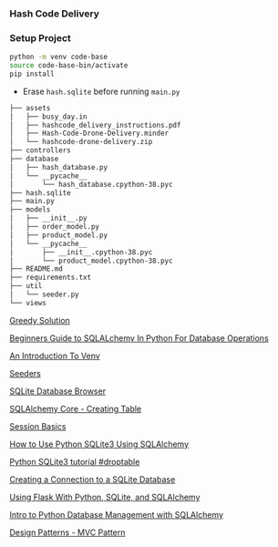 ### Hash Code Delivery

### Setup Project
```bash
python -m venv code-base
source code-base-bin/activate
pip install
```

- Erase `hash.sqlite` before running `main.py`


```bash
├── assets
│   ├── busy_day.in
│   ├── hashcode_delivery_instructions.pdf
│   ├── Hash-Code-Drone-Delivery.minder
│   └── hashcode-drone-delivery.zip
├── controllers
├── database
│   ├── hash_database.py
│   └── __pycache__
│       └── hash_database.cpython-38.pyc
├── hash.sqlite
├── main.py
├── models
│   ├── __init__.py
│   ├── order_model.py
│   ├── product_model.py
│   └── __pycache__
│       ├── __init__.cpython-38.pyc
│       └── product_model.cpython-38.pyc
├── README.md
├── requirements.txt
├── util
│   └── seeder.py
└── views
```

[Greedy Solution](https://www.kaggle.com/egrehbbt/greedy-solution-post-processing)

[Beginners Guide to SQLALchemy In Python For Database Operations](https://analyticsindiamag.com/beginners-guide-to-sqlalchemy-in-python-for-database-operations/)

[An Introduction To Venv](http://cewing.github.io/training.python_web/html/presentations/venv_intro.html)

[Seeders](https://sqlalchemy-seeder.readthedocs.io/en/latest/usage.html)

[SQLite Database Browser](http://blog.sudobits.com/2012/03/11/sqlite-database-browser-for-ubuntu/)

[SQLAlchemy Core - Creating Table](https://www.tutorialspoint.com/sqlalchemy/sqlalchemy_core_creating_table.htm)

[Session Basics](https://docs.sqlalchemy.org/en/14/orm/session_basics.html)

[How to Use Python SQLite3 Using SQLAlchemy](https://medium.com/level-up-programming/how-to-use-python-sqlite3-using-sqlalchemy-158f9c54eb32)

[Python SQLite3 tutorial #droptable](https://likegeeks.com/python-sqlite3-tutorial/#Drop-table)

[Creating a Connection to a SQLite Database](https://www.digitalocean.com/community/tutorials/how-to-use-the-sqlite3-module-in-python-3#step-1-%E2%80%94-creating-a-connection-to-a-sqlite-database)

[Using Flask With Python, SQLite, and SQLAlchemy](https://realpython.com/python-sqlite-sqlalchemy/#using-flask-with-python-sqlite-and-sqlalchemy)

[Intro to Python Database Management with SQLAlchemy](https://hackersandslackers.com/python-database-management-sqlalchemy)

[Design Patterns - MVC Pattern](https://www.tutorialspoint.com/design_pattern/mvc_pattern.htm)
